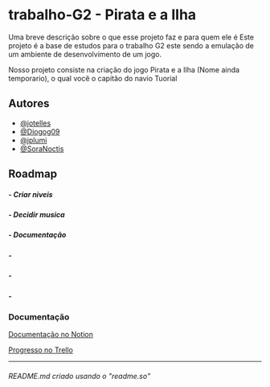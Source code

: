 
# trabalho-G2 - Pirata e a Ilha

Uma breve descrição sobre o que esse projeto faz e para quem ele é
Este projeto é a base de estudos para o trabalho G2 este sendo a emulação de um ambiente de desenvolvimento de um jogo.

Nosso projeto consiste na criação do jogo Pirata e a Ilha (Nome ainda temporario), o qual você o capitão do navio Tuorial 
## Autores

- [@jotelles](https://www.github.com/jotelles)
- [@Diogog09](https://www.github.com/Diogog09)
- [@jplumi](https://www.github.com/jplumi)
- [@SoraNoctis](https://www.github.com/SoraNoctis)
## Roadmap

##### - Criar niveis 
##### - Decidir musica
##### - Documentação
##### -  
##### - 
##### - 

### Documentação

[Documentação no Notion](https://www.notion.so/3f0884e25f6447eabd39fffad44b5050?v=bbfc6ec68862468881a2a426ad298b65)

[Progresso no Trello](https://trello.com/b/8ungEXIB/game-g2)

* * *
###### README.md criado usando o "readme.so"
